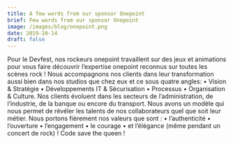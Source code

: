 ```yaml
---
title: A few words from our sponsor Onepoint
brief: Few words from our sponsor Onepoint
image: /images/blog/onepoint.png
date: 2019-10-14
draft: false
---
```


Pour le Devfest, nos rockeurs onepoint travaillent sur des jeux et animations pour vous faire découvrir l’expertise onepoint reconnus sur toutes les scènes rock ! Nous accompagnons nos clients dans leur transformation aussi bien dans nos studios que chez eux et ce sous quatre angles:
•	Vision & Stratégie
•	Développements IT & Sécurisation
•	Processus
•	Organisation & Culture.
Nos clients évoluent dans les secteurs de l’administration, de l’industrie, de la banque ou encore du transport. Nous avons un modèle qui nous permet de révéler les talents de nos collaborateurs quel que soit leur métier. Nous portons fièrement nos valeurs que sont :
•	l’authenticité
•	l’ouverture
•	l’engagement
•	le courage 
•	et l’élégance (même pendant un concert de rock) !
Code save the queen !